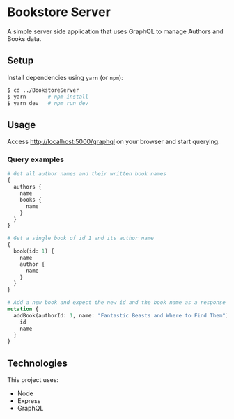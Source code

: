# Bookstore Server

A simple server side application that uses GraphQL to manage Authors and Books data.

## Setup

Install dependencies using `yarn` (or `npm`):

```bash
$ cd ../BookstoreServer
$ yarn       # npm install
$ yarn dev   # npm run dev
```

## Usage

Access [http://localhost:5000/graphql](http://localhost:5000/graphql) on your browser and start querying.

### Query examples

```graphql
# Get all author names and their written book names
{
  authors {
    name
    books {
      name
    }
  }
}

# Get a single book of id 1 and its author name
{
  book(id: 1) {
    name
    author {
      name
    }
  }
}

# Add a new book and expect the new id and the book name as a response
mutation {
  addBook(authorId: 1, name: "Fantastic Beasts and Where to Find Them") {
    id
    name
  }
}
```

## Technologies

This project uses:

- Node
- Express
- GraphQL
